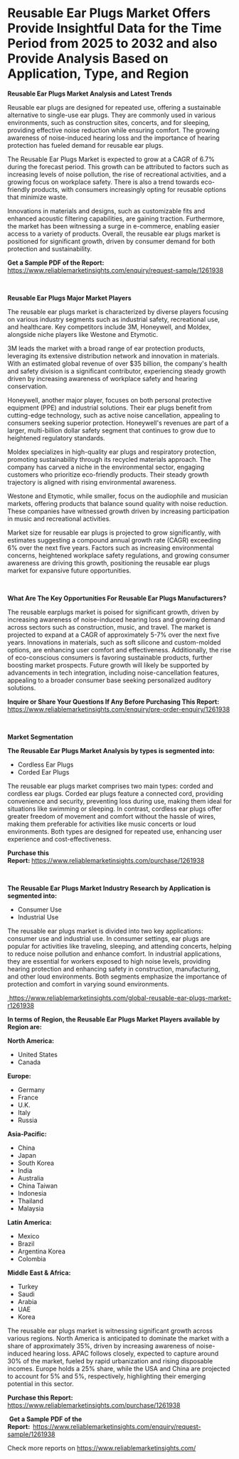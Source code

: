 <p><h1>Reusable Ear Plugs Market Offers Provide Insightful Data for the Time Period from 2025 to 2032 and also Provide Analysis Based on Application, Type, and Region</h1></p><p><strong>Reusable Ear Plugs Market Analysis and Latest Trends</strong></p>
<p><p>Reusable ear plugs are designed for repeated use, offering a sustainable alternative to single-use ear plugs. They are commonly used in various environments, such as construction sites, concerts, and for sleeping, providing effective noise reduction while ensuring comfort. The growing awareness of noise-induced hearing loss and the importance of hearing protection has fueled demand for reusable ear plugs.</p><p>The Reusable Ear Plugs Market is expected to grow at a CAGR of 6.7% during the forecast period. This growth can be attributed to factors such as increasing levels of noise pollution, the rise of recreational activities, and a growing focus on workplace safety. There is also a trend towards eco-friendly products, with consumers increasingly opting for reusable options that minimize waste. </p><p>Innovations in materials and designs, such as customizable fits and enhanced acoustic filtering capabilities, are gaining traction. Furthermore, the market has been witnessing a surge in e-commerce, enabling easier access to a variety of products. Overall, the reusable ear plugs market is positioned for significant growth, driven by consumer demand for both protection and sustainability.</p></p>
<p><strong>Get a Sample PDF of the Report:&nbsp;</strong> <a href="https://www.reliablemarketinsights.com/enquiry/request-sample/1261938?utm_campaign=3571&utm_medium=2&utm_source=Github&utm_content=ia&utm_term=04042025&utm_id=reusable-ear-plugs">https://www.reliablemarketinsights.com/enquiry/request-sample/1261938</a></p>
<p>&nbsp;</p>
<p><strong>Reusable Ear Plugs Major Market Players</strong></p>
<p><p>The reusable ear plugs market is characterized by diverse players focusing on various industry segments such as industrial safety, recreational use, and healthcare. Key competitors include 3M, Honeywell, and Moldex, alongside niche players like Westone and Etymotic.</p><p>3M leads the market with a broad range of ear protection products, leveraging its extensive distribution network and innovation in materials. With an estimated global revenue of over $35 billion, the company's health and safety division is a significant contributor, experiencing steady growth driven by increasing awareness of workplace safety and hearing conservation.</p><p>Honeywell, another major player, focuses on both personal protective equipment (PPE) and industrial solutions. Their ear plugs benefit from cutting-edge technology, such as active noise cancellation, appealing to consumers seeking superior protection. Honeywell's revenues are part of a larger, multi-billion dollar safety segment that continues to grow due to heightened regulatory standards.</p><p>Moldex specializes in high-quality ear plugs and respiratory protection, promoting sustainability through its recycled materials approach. The company has carved a niche in the environmental sector, engaging customers who prioritize eco-friendly products. Their steady growth trajectory is aligned with rising environmental awareness.</p><p>Westone and Etymotic, while smaller, focus on the audiophile and musician markets, offering products that balance sound quality with noise reduction. These companies have witnessed growth driven by increasing participation in music and recreational activities.</p><p>Market size for reusable ear plugs is projected to grow significantly, with estimates suggesting a compound annual growth rate (CAGR) exceeding 6% over the next five years. Factors such as increasing environmental concerns, heightened workplace safety regulations, and growing consumer awareness are driving this growth, positioning the reusable ear plugs market for expansive future opportunities.</p></p>
<p>&nbsp;</p>
<p><strong>What Are The Key Opportunities For Reusable Ear Plugs Manufacturers?</strong></p>
<p><p>The reusable earplugs market is poised for significant growth, driven by increasing awareness of noise-induced hearing loss and growing demand across sectors such as construction, music, and travel. The market is projected to expand at a CAGR of approximately 5-7% over the next five years. Innovations in materials, such as soft silicone and custom-molded options, are enhancing user comfort and effectiveness. Additionally, the rise of eco-conscious consumers is favoring sustainable products, further boosting market prospects. Future growth will likely be supported by advancements in tech integration, including noise-cancellation features, appealing to a broader consumer base seeking personalized auditory solutions.</p></p>
<p><strong>Inquire or Share Your Questions If Any Before Purchasing This Report:</strong> <a href="https://www.reliablemarketinsights.com/enquiry/pre-order-enquiry/1261938?utm_campaign=3571&utm_medium=2&utm_source=Github&utm_content=ia&utm_term=04042025&utm_id=reusable-ear-plugs">https://www.reliablemarketinsights.com/enquiry/pre-order-enquiry/1261938</a></p>
<p>&nbsp;</p>
<p><strong>Market Segmentation</strong></p>
<p><strong>The Reusable Ear Plugs Market Analysis by types is segmented into:</strong></p>
<p><ul><li>Cordless Ear Plugs</li><li>Corded Ear Plugs</li></ul></p>
<p><p>The reusable ear plugs market comprises two main types: corded and cordless ear plugs. Corded ear plugs feature a connected cord, providing convenience and security, preventing loss during use, making them ideal for situations like swimming or sleeping. In contrast, cordless ear plugs offer greater freedom of movement and comfort without the hassle of wires, making them preferable for activities like music concerts or loud environments. Both types are designed for repeated use, enhancing user experience and cost-effectiveness.</p></p>
<p><strong>Purchase this Report:&nbsp;</strong><a href="https://www.reliablemarketinsights.com/purchase/1261938?utm_campaign=3571&utm_medium=2&utm_source=Github&utm_content=ia&utm_term=04042025&utm_id=reusable-ear-plugs">https://www.reliablemarketinsights.com/purchase/1261938</a></p>
<p>&nbsp;</p>
<p><strong>The Reusable Ear Plugs Market Industry Research by Application is segmented into:</strong></p>
<p><ul><li>Consumer Use</li><li>Industrial Use</li></ul></p>
<p><p>The reusable ear plugs market is divided into two key applications: consumer use and industrial use. In consumer settings, ear plugs are popular for activities like traveling, sleeping, and attending concerts, helping to reduce noise pollution and enhance comfort. In industrial applications, they are essential for workers exposed to high noise levels, providing hearing protection and enhancing safety in construction, manufacturing, and other loud environments. Both segments emphasize the importance of protection and comfort in varying sound environments.</p></p>
<p><a href="https://www.reliablemarketinsights.com/global-reusable-ear-plugs-market-r1261938?utm_campaign=3571&utm_medium=2&utm_source=Github&utm_content=ia&utm_term=04042025&utm_id=reusable-ear-plugs">&nbsp;https://www.reliablemarketinsights.com/global-reusable-ear-plugs-market-r1261938</a></p>
<p><strong>In terms of Region, the Reusable Ear Plugs Market Players available by Region are:</strong></p>
<p>
    <p> <strong> North America: </strong>
        <ul>
            <li>United States</li>
            <li>Canada</li>
        </ul>
        </p> 
    <p> <strong> Europe: </strong>
        <ul>
            <li>Germany</li>
            <li>France</li>
            <li>U.K.</li>
            <li>Italy</li>
            <li>Russia</li>
        </ul>
        </p> 
    <p> <strong> Asia-Pacific: </strong>
        <ul>
            <li>China</li>
            <li>Japan</li>
            <li>South Korea</li>
            <li>India</li>
            <li>Australia</li>
            <li>China Taiwan</li>
            <li>Indonesia</li>
            <li>Thailand</li>
            <li>Malaysia</li>
        </ul>
        </p> 
    <p> <strong> Latin America: </strong>
        <ul>
            <li>Mexico</li>
            <li>Brazil</li>
            <li>Argentina Korea</li>
            <li>Colombia</li>
        </ul>
        </p> 
    <p> <strong> Middle East & Africa: </strong>
        <ul>
            <li>Turkey</li>
            <li>Saudi</li>
            <li>Arabia</li>
            <li>UAE</li>
            <li>Korea</li>
        </ul>
    </p>
    </p>
<p><p>The reusable ear plugs market is witnessing significant growth across various regions. North America is anticipated to dominate the market with a share of approximately 35%, driven by increasing awareness of noise-induced hearing loss. APAC follows closely, expected to capture around 30% of the market, fueled by rapid urbanization and rising disposable incomes. Europe holds a 25% share, while the USA and China are projected to account for 5% and 5%, respectively, highlighting their emerging potential in this sector.</p></p>
<p><strong>Purchase this Report: </strong><a href="https://www.reliablemarketinsights.com/purchase/1261938?utm_campaign=3571&utm_medium=2&utm_source=Github&utm_content=ia&utm_term=04042025&utm_id=reusable-ear-plugs">https://www.reliablemarketinsights.com/purchase/1261938</a></p>
<p>&nbsp;<strong>Get a Sample PDF of the Report:&nbsp;&nbsp;</strong><a href="https://www.reliablemarketinsights.com/enquiry/request-sample/1261938?utm_campaign=3571&utm_medium=2&utm_source=Github&utm_content=ia&utm_term=04042025&utm_id=reusable-ear-plugs">https://www.reliablemarketinsights.com/enquiry/request-sample/1261938</a></p>
<p><strong></strong></p>
<p>Check more reports on <a href="https://www.reliablemarketinsights.com/?utm_campaign=3571&utm_medium=2&utm_source=Github&utm_content=ia&utm_term=04042025&utm_id=reusable-ear-plugs">https://www.reliablemarketinsights.com/</a></p>